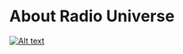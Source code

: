 # About Radio Universe
[![Alt text](https://img.youtube.com/vi/VID/0.jpg)](https://www.youtube.com/watch?v=VID)
